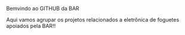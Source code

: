 Bemvindo ao GITHUB da BAR

Aqui vamos agrupar os projetos relacionados a eletrônica de foguetes apoiados pela BAR!!
